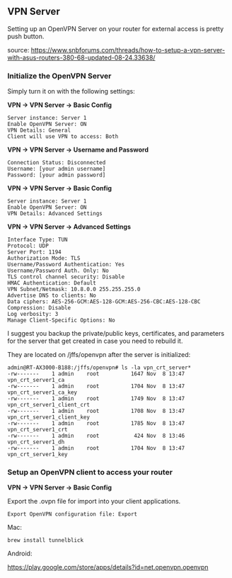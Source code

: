 ## VPN Server

Setting up an OpenVPN Server on your router for external access is pretty push button.

source: https://www.snbforums.com/threads/how-to-setup-a-vpn-server-with-asus-routers-380-68-updated-08-24.33638/

### Initialize the OpenVPN Server

Simply turn it on with the following settings:

**VPN -> VPN Server -> Basic Config**

```
Server instance: Server 1
Enable OpenVPN Server: ON
VPN Details: General
Client will use VPN to access: Both
```

**VPN -> VPN Server -> Username and Password**

```
Connection Status: Disconnected
Username: [your admin username]
Password: [your admin password]
```

**VPN -> VPN Server -> Basic Config**

```
Server instance: Server 1
Enable OpenVPN Server: ON
VPN Details: Advanced Settings
```

**VPN -> VPN Server -> Advanced Settings**

```
Interface Type: TUN
Protocol: UDP
Server Port: 1194
Authorization Mode: TLS
Username/Password Authentication: Yes
Username/Password Auth. Only: No
TLS control channel security: Disable
HMAC Authentication: Default
VPN Subnet/Netmask: 10.8.0.0 255.255.255.0
Advertise DNS to clients: No
Data ciphers: AES-256-GCM:AES-128-GCM:AES-256-CBC:AES-128-CBC
Compression: Disable
Log verbosity: 3
Manage Client-Specific Options: No
```

I suggest you backup the private/public keys, certificates, and parameters for the server that get created in case you need to rebuild it.

They are located on /jffs/openvpn after the server is initialized:

```console
admin@RT-AX3000-B188:/jffs/openvpn# ls -la vpn_crt_server*
-rw-------    1 admin    root          1647 Nov  8 13:47 vpn_crt_server1_ca
-rw-------    1 admin    root          1704 Nov  8 13:47 vpn_crt_server1_ca_key
-rw-------    1 admin    root          1749 Nov  8 13:47 vpn_crt_server1_client_crt
-rw-------    1 admin    root          1708 Nov  8 13:47 vpn_crt_server1_client_key
-rw-------    1 admin    root          1785 Nov  8 13:47 vpn_crt_server1_crt
-rw-------    1 admin    root           424 Nov  8 13:46 vpn_crt_server1_dh
-rw-------    1 admin    root          1704 Nov  8 13:47 vpn_crt_server1_key
```

### Setup an OpenVPN client to access your router

**VPN -> VPN Server -> Basic Config**

Export the .ovpn file for import into your client applications.
```
Export OpenVPN configuration file: Export
```

Mac:
```console
brew install tunnelblick
```

Android:

https://play.google.com/store/apps/details?id=net.openvpn.openvpn
